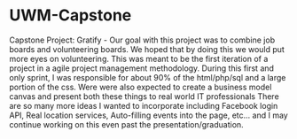 # UWM-Capstone
Capstone Project: Gratify - 
Our goal with this project was to combine job boards and volunteering boards.
We hoped that by doing this we would put more eyes on volunteering.
This was meant to be the first iteration of a project in a agile project management methodology.
During this first and only sprint, I was responsible for about 90% of the html/php/sql and a large portion of the css.
Were were also expected to create a business model canvas and present both these things to real world IT professionals
There are so many more ideas I wanted to incorporate including Facebook login API, Real location services, Auto-filling events into the page, etc...
and I may continue working on this even past the presentation/graduation.
